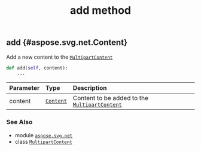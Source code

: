 ﻿---
title: add method
second_title: Aspose.SVG for Python via .NET API References
description: 
type: docs
weight: 20
url: /python-net/aspose.svg.net/multipartcontent/add/
is_root: false
---

## add {#aspose.svg.net.Content}

Add a new content to the [`MultipartContent`](/svg/python-net/aspose.svg.net/multipartcontent)



```python
def add(self, content):
    ...
```


| Parameter | Type | Description |
| :- | :- | :- |
| content | [`Content`](/svg/python-net/aspose.svg.net/content) | Content to be added to the [`MultipartContent`](/svg/python-net/aspose.svg.net/multipartcontent) |



### See Also
* module [`aspose.svg.net`](../../)
* class [`MultipartContent`](/svg/python-net/aspose.svg.net/multipartcontent)
